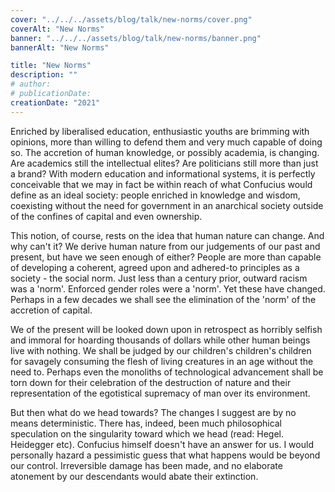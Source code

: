 ```yaml
---
cover: "../../../assets/blog/talk/new-norms/cover.png"
coverAlt: "New Norms"
banner: "../../../assets/blog/talk/new-norms/banner.png"
bannerAlt: "New Norms"

title: "New Norms"
description: ""
# author:
# publicationDate:
creationDate: "2021"
---
```


Enriched by liberalised education, enthusiastic youths are brimming with opinions, more than willing to defend them and very much capable of doing so. The accretion of human knowledge, or possibly academia, is changing. Are academics still the intellectual elites? Are politicians still more than just a brand? With modern education and informational systems, it is perfectly conceivable that we may in fact be within reach of what Confucius would define as an ideal society: people enriched in knowledge and wisdom, coexisting without the need for government in an anarchical society outside of the confines of capital and even ownership.

This notion, of course, rests on the idea that human nature can change. And why can't it? We derive human nature from our judgements of our past and present, but have we seen enough of either? People are more than capable of developing a coherent, agreed upon and adhered-to principles as a society - the social norm. Just less than a century prior, outward racism was a 'norm'. Enforced gender roles were a 'norm'. Yet these have changed. Perhaps in a few decades we shall see the elimination of the 'norm' of the accretion of capital.

We of the present will be looked down upon in retrospect as horribly selfish and immoral for hoarding thousands of dollars while other human beings live with nothing. We shall be judged by our children's children's children for savagely consuming the flesh of living creatures in an age without the need to. Perhaps even the monoliths of technological advancement shall be torn down for their celebration of the destruction of nature and their representation of the egotistical supremacy of man over its environment.

But then what do we head towards? The changes I suggest are by no means deterministic. There has, indeed, been much philosophical speculation on the singularity toward which we head (read: Hegel. Heidegger etc). Confucius himself doesn't have an answer for us. I would personally hazard a pessimistic guess that what happens would be beyond our control. Irreversible damage has been made, and no elaborate atonement by our descendants would abate their extinction.
